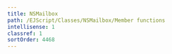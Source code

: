 ```yaml
---
title: NSMailbox
path: /EJScript/Classes/NSMailbox/Member functions
intellisense: 1
classref: 1
sortOrder: 4468
---
```





